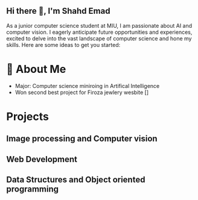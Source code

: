 ## Hi there 👋, I'm Shahd Emad

As a junior computer science student at MIU, I am passionate about AI and computer vision. I eagerly anticipate future opportunities and experiences, excited to delve into the vast landscape of computer science and hone my skills.
Here are some ideas to get you started:

# 🔭 About Me
- Major: Computer science miniroing in Artifical Intelligence
- Won second best project for Firoza jewlery wesbite []

# Projects
## Image processing and Computer vision
## Web Development
## Data Structures and Object oriented programming
